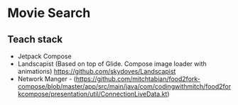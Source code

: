 # Movie Search
## Teach stack
- Jetpack Compose
- Landscapist (Based on top of Glide. Compose image loader with animations) https://github.com/skydoves/Landscapist 
- Network Manger - (https://github.com/mitchtabian/food2fork-compose/blob/master/app/src/main/java/com/codingwithmitch/food2forkcompose/presentation/util/ConnectionLiveData.kt)

